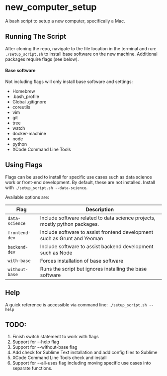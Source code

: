 # new_computer_setup
A bash script to setup a new computer, specifically a Mac.


## Running The Script
After cloning the repo, navigate to the file location in the terminal and run: `./setup_script.sh` to install base software on the new machine.  Additional packages require flags (see below). 


#### Base software
Not including flags will only install base software and settings:

* Homebrew
* .bash_profile
* Global .gitignore
* coreutils
* vim
* git
* tree
* watch
* docker-machine
* node
* python
* XCode Command Line Tools


## Using Flags
Flags can be used to install for specific use cases such as data science work or front-end development.  By default, these are not installed.  Install with `./setup_script.sh --data-science`.

Available options are:

|Flag          |Description                                                               |
|--------------|--------------------------------------------------------------------------|
|`data-science`|Include software related to data science projects, mostly python packages.|
|`frontend-dev`|Include software to assist frontend development such as Grunt and Yeoman  |
|`backend-dev` |Include software to assist backend development such as Node               |
|`with-base`   |Forces installation of base software                                      |
|`without-base`|Runs the script but ignores installing the base software                  |


## Help
A quick reference is accessible via command line: `./setup_script.sh --help`


## TODO:
1. Finish switch statement to work with flags
2. Support for --help flag
3. Support for --without-base flag
4. Add check for Sublime Text installation and add config files to Sublime
5. XCode Command Line Tools check and install
6. Support for --all-uses flag including moving specific use cases into separate functions.
